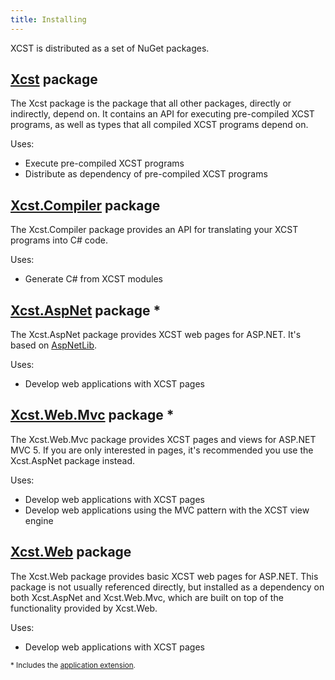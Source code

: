 ```yaml
---
title: Installing
---
```

XCST is distributed as a set of NuGet packages.

[Xcst][1] package
-----------------
The Xcst package is the package that all other packages, directly or indirectly, depend on. It contains an API for executing pre-compiled XCST programs, as well as types that all compiled XCST programs depend on.

Uses:

- Execute pre-compiled XCST programs
- Distribute as dependency of pre-compiled XCST programs

[Xcst.Compiler][2] package
--------------------------
The Xcst.Compiler package provides an API for translating your XCST programs into C# code.

Uses:

- Generate C# from XCST modules

[Xcst.AspNet][5] package \*
---------------------------
The Xcst.AspNet package provides XCST web pages for ASP.NET. It's based on [AspNetLib][6].

Uses:

- Develop web applications with XCST pages

[Xcst.Web.Mvc][4] package \*
----------------------------
The Xcst.Web.Mvc package provides XCST pages and views for ASP.NET MVC 5. If you are only interested in pages, it's recommended you use the Xcst.AspNet package instead.

Uses:

- Develop web applications with XCST pages
- Develop web applications using the MVC pattern with the XCST view engine

[Xcst.Web][3] package
---------------------
The Xcst.Web package provides basic XCST web pages for ASP.NET. This package is not usually referenced directly, but installed as a dependency on both Xcst.AspNet and Xcst.Web.Mvc, which are built on top of the functionality provided by Xcst.Web.

Uses:

- Develop web applications with XCST pages

<small>* Includes the <a href="intro-for-razor-dev.html#html-helpers">application extension</a>.</small>

[1]: https://www.nuget.org/packages/Xcst
[2]: https://www.nuget.org/packages/Xcst.Compiler
[3]: https://www.nuget.org/packages/Xcst.Web
[4]: https://www.nuget.org/packages/Xcst.Web.Mvc
[5]: https://www.nuget.org/packages/Xcst.AspNet
[6]: https://github.com/maxtoroq/AspNetLib
